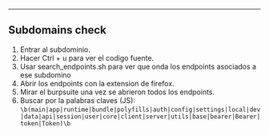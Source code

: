 -- -

## **Subdomains check**
1. Entrar al subdominio. 
2. Hacer Ctrl + u para ver el codigo fuente.
3. Usar search_endpoints.sh para ver que onda los endpoints asociados a ese subdomino
4. Abrir los endpoints con la extension de firefox.
5. Mirar el burpsuite una vez se abrieron todos los endpoints.
6. Buscar por la palabras claves (JS):
   ```\b(main|app|runtime|bundle|polyfills|auth|config|settings|local|dev|data|api|session|user|core|client|server|utils|base|bearer|Bearer|token|Token)\b ```
